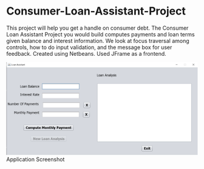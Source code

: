 # Consumer-Loan-Assistant-Project
This project will help you get a handle on consumer debt. The Consumer Loan Assistant Project you would build computes payments and loan terms given balance and interest information. We look at focus traversal among controls, how to do input validation, and the message box for user feedback.
Created using Netbeans.
Used JFrame as a frontend.

<img src="S1.png">
Application Screenshot
